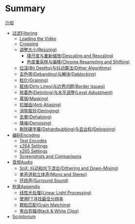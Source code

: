 # Summary

[介绍](./introduction.md)
- [过滤Filtering]()
    - [Loading the Video]()
    - [Cropping]()
    - [调整大小(Resizing)](filtering/resizing.md)
        - [降尺度与重新缩放(Descaling and Rescaling)](filtering/descaling.md)
        - [色度重采样与偏移(Chroma Resampling and Shifting)](filtering/chroma_res.md)
    - [位深(Bit Depths)与抖动算法(Dither Algorithms)](filtering/bit_depths.md)
    - [去色带(Debanding)与解块(Deblocking)](filtering/debanding.md)
    - [粒化(Graining)](filtering/graining.md)
    - [脏线(Dirty Lines)与边界问题(Border Issues)](filtering/dirty_lines.md)
    - [除着色(Detinting)与水平调整(Level Adjustment)](filtering/detinting.md)
    - [蒙版(Masking)](filtering/masking.md)
    - [抗锯齿(Anti-Aliasing)](filtering/anti-aliasing.md)
    - [消除振铃(Deringing)](filtering/deringing.md)
    - [去晕(Dehaloing)](filtering/dehaloing.md)
    - [降噪(Denoising)](filtering/denoising.md)
    - [剔除硬字幕(Dehardsubbing)与去台标(Delogoing)](filtering/dehardsubbing.md)
- [编码Encoding]()
    - [Test Encodes](encoding/testing.md)
    - [x264 Settings](encoding/x264.md)
    - [x265 Settings](encoding/x265.md)
    - [Screenshots and Comparisons](encoding/screenshots.md)
- [音频Audio]()
    - [SoX: 抖动和向下混合(Dithering and Down-Mixing)]()
    - [单声道和立体声(Mono and Stereo)]()
    - [环绕声(Surround Sound)]()
- [附录Appendix]()
    - [线性光处理(Linear Light Processing)]()
    - [使用FT寻找最佳分辨率]()
    - [颗粒匹配(Grain Matching)](appendix/grain_matching.md)
    - [黑白剪辑(Black & White Clips)](appendix/gray.md)
- [Scriptorium](scriptorium.md)
